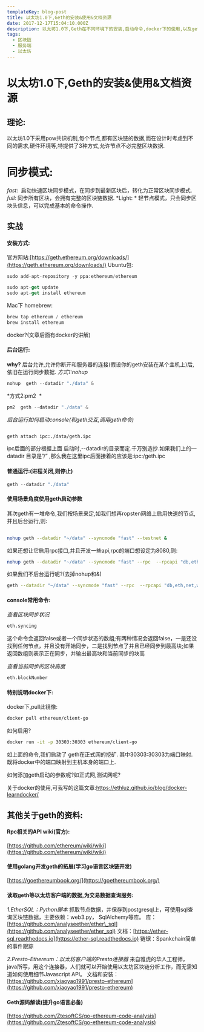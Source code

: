 ```yaml
---
templateKey: blog-post
title: 以太坊1.0下,Geth的安装&使用&文档资源
date: 2017-12-17T15:04:10.000Z
description: 以太坊1.0下,Geth在不同环境下的安装,启动命令,docker下的使用,以及geth的开发资源,文档等.
tags:
  - 区块链
  - 服务端
  - 以太坊
---
```

# 以太坊1.0下,Geth的安装&使用&文档资源

## 理论:
以太坊1.0下采用pow共识机制,每个节点,都有区块链的数据,而在设计时考虑到不同的需求,硬件环境等,特提供了3种方式,允许节点不必完整区块数据.
# 同步模式:
*fast:*
 启动快速区块同步模式，在同步到最新区块后，转化为正常区块同步模式.
*full:*
同步所有区块，会拥有完整的区块链数据.
*Light: *
轻节点模式，只会同步区块头信息，可以完成基本的命令操作.

## 实战
#### 安装方式:
官方网站:[https://geth.ethereum.org/downloads/](https://geth.ethereum.org/downloads/)
Ubuntu包:
```js
sudo add-apt-repository -y ppa:ethereum/ethereum

sudo apt-get update
sudo apt-get install ethereum

```
Mac下 homebrew:
```js
brew tap ethereum / ethereum
brew install ethereum
```
docker?(文章后面有docker的讲解)

#### 后台运行:
**why?**
后台允许,允许你断开和服务器的连接(假设你的geth安装在某个主机上)后,依旧在运行同步数据.
*方式1:nohup*
```js
nohup  geth --datadir "./data" &
```
*方式2:pm2  *
```js
pm2  geth --datadir "./data" &
```

*后台运行如何启动console(和geth交互,调用geth命令)*
```bash

geth attach ipc:./data/geth.ipc
```
ipc后面的部分根据上面 启动时,--datadir的目录而定.千万别造抄.如果我们上的—datadir 目录是”/” ,那么我在这里ipc后面接着的应该是:ipc:/geth.ipc

#### 普通运行:(进程关闭,则停止)
```js
geth --datadir "./data" 
```

#### 使用场景角度使用geth启动参数
其次geth有一堆命令,我们按场景来定,如我们想再ropsten网络上启用快速的节点,并且后台运行,则:
```bash
 
nohup geth --datadir "~/data" --syncmode "fast" --testnet & 
```

如果还想让它启用rpc接口,并且开发一些api,rpc的端口想设定为8080,则:
```bash
nohup geth --datadir "~/data" --syncmode "fast" --rpc  --rpcapi "db,eth,net,web3" --rpcport "8080" --testnet & 
```

如果我们不后台运行呢?(去掉nohup和&)
```bash
geth --datadir "~/data" --syncmode "fast" --rpc  --rpcapi "db,eth,net,web3" --rpcport "8080" --testnet 
```

#### console常用命令:
*查看区块同步状况*
```bash
eth.syncing
```
这个命令会返回false或者一个同步状态的数组;有两种情况会返回false，一是还没找到任何节点，并且没有开始同步，二是找到节点了并且已经同步到最高块;如果返回数组则表示正在同步，并输出最高块和当前同步的块高

*查看当前同步的区块高度*
```bash
eth.blockNumber
```

#### 特别说明docker下:
docker下,pull此镜像:
```bash
docker pull ethereum/client-go
```

如何启用?
```bash
docker run -it -p 30303:30303 ethereum/client-go
```
如上面的命令,我们启动了 geth在正式网的挖矿. 其中30303:30303为端口映射.
既将docker中的端口映射到主机本身的端口上. 

如何添加geth启动的参数呢?如正式网,测试网呢?

关于docker的使用,可我写的这篇文章:https://ethluz.github.io/blog/docker-learndocker/

## 其他关于geth的资料:
#### Rpc相关的API wiki(官方):
[https://github.com/ethereum/wiki/wiki](https://github.com/ethereum/wiki/wiki)

#### 使用golang开发geth的拓展(学习go语言区块链开发)
[https://goethereumbook.org/](https://goethereumbook.org/)

#### 读取geth等以太坊客户端的数据,为交易数据查询服务:
*1.EtherSQL：Python脚本*
抓取节点数据，并保存到postgresql上，可使用sql查询区块链数据，主要依赖：web3.py， SqlAlchemy等库。
库：[https://github.com/analyseether/ether\_sql](https://github.com/analyseether/ether_sql)
文档：[https://ether-sql.readthedocs.io](https://ether-sql.readthedocs.io)
链锯：Spankchain简单的事件跟踪

*2.Presto-Ethereum：以太坊客户端的Presto连接器*
来自雅虎的华人工程师，java所写，用这个连接器，人们就可以开始使用以太坊区块链分析工作，而无需知道如何使用细节Javascript API。
文档和安装：
[https://github.com/xiaoyao1991/presto-ethereum](https://github.com/xiaoyao1991/presto-ethereum)

#### Geth源码解读(提升go语言必备)
[https://github.com/ZtesoftCS/go-ethereum-code-analysis](https://github.com/ZtesoftCS/go-ethereum-code-analysis)